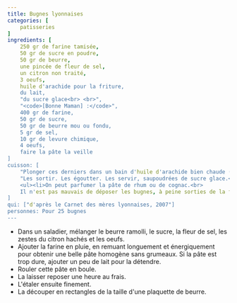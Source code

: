 ```yaml
---
title: Bugnes lyonnaises
categories: [
    patisseries
]
ingredients: [
    250 gr de farine tamisée,
    50 gr de sucre en poudre,
    50 gr de beurre,
    une pincée de fleur de sel,
    un citron non traité,
    3 oeufs,
    huile d'arachide pour la friture,
    du lait,
    "du sucre glace<br> <br>",
    "<code>[Bonne Maman] :</code>",
    400 gr de farine,
    50 gr de sucre,
    50 gr de beurre mou ou fondu,
    5 gr de sel,
    10 gr de levure chimique,
    4 oeufs,
    faire la pâte la veille
]
cuisson: [
    "Plonger ces derniers dans un bain d'huile d'arachide bien chaude (180°) en procédant comme pour des frites, c'est à dire en deux bains, afin d'obtenir des bugnes bien gonflées et croustillantes.",
    "Les sortir. Les égoutter. Les servir, saupoudrées de sucre glace.<br> <br>
    <ul><li>On peut parfumer la pâte de rhum ou de cognac.<br>
    Il n'est pas mauvais de déposer les bugnes, à peine sorties de la friture, sur du papier absorbant.</li></ul>"
]
qui: ["d'après le Carnet des mères lyonnaises, 2007"]
personnes: Pour 25 bugnes
---
```


* Dans un saladier, mélanger le beurre ramolli, le sucre, la fleur de sel, les zestes du citron hachés et les oeufs.
* Ajouter la farine en pluie, en remuant longuement et énergiquement pour obtenir une belle pâte homogène sans grumeaux. Si la pâte est trop dure, ajouter un peu de lait pour la détendre.
* Rouler cette pâte en boule.
* La laisser reposer une heure au frais.
* L'étaler ensuite finement.
* La découper en rectangles de la taille d'une plaquette de beurre.
